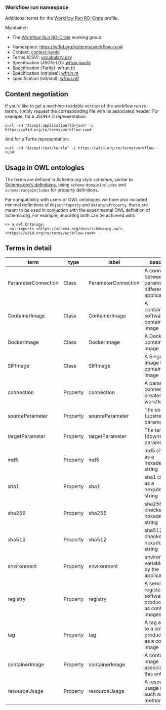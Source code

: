 ### Workflow run namespace

Additional terms for the [Workflow Run RO-Crate](https://www.researchobject.org/workflow-run-crate/) profile.

Maintainer:
- The [Workflow Run RO-Crate](https://www.researchobject.org/workflow-run-crate/) working group

* Namespace: <https://w3id.org/ro/terms/workflow-run#>
* Context: [context.jsonld](context.jsonld)
* Terms (CSV): [vocabulary.csv](vocabulary.csv)
* Specification (JSON-LD): [wfrun.jsonld](wfrun.jsonld)
* Specification (Turtle): [wfrun.ttl](wfrun.ttl)
* Specification (ntriples): [wfrun.nt](wfrun.nt)
* specification (rdf/xml): [wfrun.rdf](wfrun.rdf)

## Content negotiation
If you'd like to get a machine-readable version of the workflow run ro-terms, simply request the corresponding file with its associated header. For example, for a JSON-LD representation:

```
curl -sH "Accept:application/ld+json" -L https://w3id.org/ro/terms/workflow-run#
```

And for a Turtle representation:

```
curl -sH "Accept:text/turtle" -L https://w3id.org/ro/terms/workflow-run#
```

## Usage in OWL ontologies

The terms are defined in _Schema.org style schemas_, similar to [Schema.org's definitions](https://schema.org/docs/developers.html), using `schema:domainIncludes` and `schema:rangeIncludes` for property definitions. 

For compatibility with users of OWL ontologies we have also included minimal definitions of `ObjectProperty` and `DatatypeProperty`, these are meant to be used in conjuction with the experimental OWL definition of Schema.org. For example, importing both can be achieved with:

```
<> a owl:Ontology;
  owl:imports <https://schema.org/docs/schemaorg.owl>, <https://w3id.org/ro/terms/workflow-run#> .
```


## Terms in detail

<!-- 
For updates to terms, remember to:
- Update below
- Update vocabulary.csv
- Regenerate context.json with gen_context.py
- Add to Profile Crates ro-crate-metadta.json in https://github.com/researchobject/workflow-run-crate/ 
-->

| term | type | label | description | domain | range | 
| -----| ---- | ----- | ----------- | ------ | ----- |
| ParameterConnection | Class | ParameterConnection | A connection between parameters of different applications | | |
| ContainerImage | Class | ContainerImage | A containerization software container image | | |
| DockerImage | Class | DockerImage | A Docker container image | | |
| SIFImage | Class | SIFImage | A Singularity Image Format container image | | |
| connection | Property | connection | A parameter connection created by this workflow | ComputationalWorkflow; HowToStep | ParameterConnection | 
| sourceParameter | Property | sourceParameter | The source (upstream) parameter | ParameterConnection | FormalParameter | 
| targetParameter | Property | targetParameter | The target (downstream) parameter | ParameterConnection | FormalParameter | 
| md5 | Property | md5 | md5 checksum as a hexadecimal string | File ContainerImage | Text | 
| sha1 | Property | sha1 | sha1 checksum as a hexadecimal string | File ContainerImage | Text | 
| sha256 | Property | sha256 | sha256 checksum as a hexadecimal string | File ContainerImage | Text | 
| sha512 | Property | sha512 | sha512 checksum as a hexadecimal string | File ContainerImage | Text | 
| environment | Property | environment | environment variables used by the application | SoftwareApplication SoftwareSourceCode ComputationalWorkflow CreateAction | FormalParameter PropertyValue | 
| registry | Property | registry | A service to register software products, such as container images | ContainerImage | Text | 
| tag | Property | tag | A tag assigned to a software product, such as a container image | ContainerImage | Text | 
| containerImage | Property | containerImage | A container image associated with this entity | CreateAction | ContainerImage URL |
| resourceUsage | Property | resourceUsage | A resource usage item, such as peak memory | CreateAction | PropertyValue |
